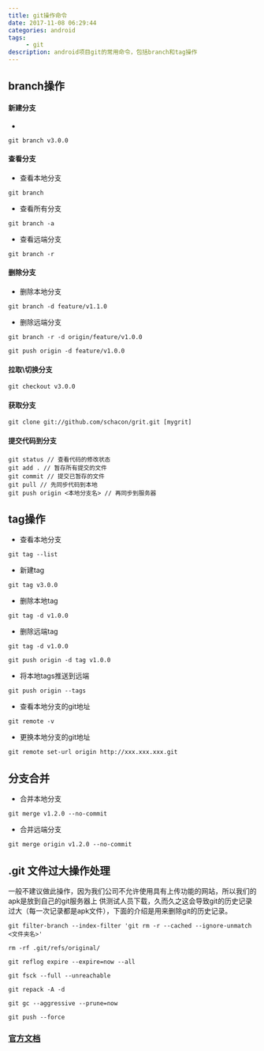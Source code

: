 ```yaml
---
title: git操作命令
date: 2017-11-08 06:29:44
categories: android
tags:
     - git
description: android项目git的常用命令，包括branch和tag操作
---
```


## branch操作

#### 新建分支
- 
```
git branch v3.0.0
```

#### 查看分支
- 查看本地分支
```
git branch
```

- 查看所有分支
```
git branch -a
```

- 查看远端分支
```
git branch -r
```

#### 删除分支
- 删除本地分支
```
git branch -d feature/v1.1.0
```

- 删除远端分支
```
git branch -r -d origin/feature/v1.0.0

git push origin -d feature/v1.0.0
```

#### 拉取\切换分支
```
git checkout v3.0.0
```

#### 获取分支
```
git clone git://github.com/schacon/grit.git [mygrit]
```

#### 提交代码到分支
```
git status // 查看代码的修改状态
git add . // 暂存所有提交的文件
git commit // 提交已暂存的文件
git pull // 先同步代码到本地
git push origin <本地分支名> // 再同步到服务器
```


## tag操作

- 查看本地分支
```
git tag --list
```

- 新建tag
```
git tag v3.0.0
```

- 删除本地tag
```
git tag -d v1.0.0
```

- 删除远端tag
```
git tag -d v1.0.0

git push origin -d tag v1.0.0
```

- 将本地tags推送到远端
```
git push origin --tags
```

- 查看本地分支的git地址
```
git remote -v
```

- 更换本地分支的git地址
```
git remote set-url origin http://xxx.xxx.xxx.git
```

## 分支合并
- 合并本地分支
```
git merge v1.2.0 --no-commit
```

- 合并远端分支
```
git merge origin v1.2.0 --no-commit
```

## .git 文件过大操作处理
一般不建议做此操作，因为我们公司不允许使用具有上传功能的网站，所以我们的apk是放到自己的git服务器上
供测试人员下载，久而久之这会导致git的历史记录过大（每一次记录都是apk文件），下面的介绍是用来删除git的历史记录。
```
git filter-branch --index-filter 'git rm -r --cached --ignore-unmatch <文件夹名>'

rm -rf .git/refs/original/
 
git reflog expire --expire=now --all
 
git fsck --full --unreachable
 
git repack -A -d
 
git gc --aggressive --prune=now
 
git push --force

```

### [官方文档](https://git-scm.com/docs/)

